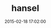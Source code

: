 ---
layout: post
title:  "hansel"
repo:   "xlymian/hansel"
date:   2015-02-18 17:02:00
gemurl: http://github.com/xlymian/hansel
---